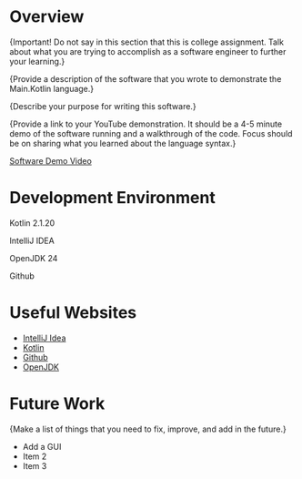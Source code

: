 # Overview

{Important! Do not say in this section that this is college assignment. Talk about what you are trying to accomplish as a software engineer to further your learning.}

{Provide a description of the software that you wrote to demonstrate the Main.Kotlin language.}

{Describe your purpose for writing this software.}

{Provide a link to your YouTube demonstration. It should be a 4-5 minute demo of the software running and a walkthrough of the code. Focus should be on sharing what you learned about the language syntax.}

[Software Demo Video](http://youtube.link.goes.here)

# Development Environment

Kotlin 2.1.20

IntelliJ IDEA

OpenJDK 24

Github

# Useful Websites

- [IntelliJ Idea](https://www.jetbrains.com/help/idea/getting-started.html)
- [Kotlin](https://kotlinlang.org/docs/home.html)
- [Github](https://docs.github.com/en)
- [OpenJDK](https://openjdk.org/)

# Future Work

{Make a list of things that you need to fix, improve, and add in the future.}

- Add a GUI
- Item 2
- Item 3
